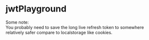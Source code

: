 # jwtPlayground
Some note: <br>
You probably need to save the long live refresh token to somewhere relatively safer compare to localstorage like cookies.
